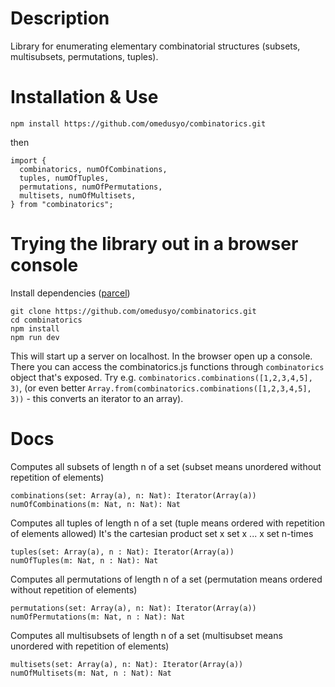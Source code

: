 
# Description
Library for enumerating elementary combinatorial structures (subsets, multisubsets, permutations, tuples).

# Installation & Use
```
npm install https://github.com/omedusyo/combinatorics.git
```
then
```
import {
  combinatorics, numOfCombinations,
  tuples, numOfTuples,
  permutations, numOfPermutations,
  multisets, numOfMultisets,
} from "combinatorics";
```

# Trying the library out in a browser console
Install dependencies ([parcel](https://parceljs.org/))
```
git clone https://github.com/omedusyo/combinatorics.git
cd combinatorics
npm install
npm run dev
```
This will start up a server on localhost. In the browser open up a console. There you can access the combinatorics.js functions through
`combinatorics` object that's exposed. Try e.g. `combinatorics.combinations([1,2,3,4,5], 3)`, (or even better `Array.from(combinatorics.combinations([1,2,3,4,5], 3))` - this converts an iterator to an array).

# Docs
Computes all subsets of length n of a set (subset means unordered without repetition of elements)
```
combinations(set: Array(a), n: Nat): Iterator(Array(a))
numOfCombinations(m: Nat, n: Nat): Nat
```

Computes all tuples of length n of a set (tuple means ordered with repetition of elements allowed)
It's the cartesian product set x set x ... x set n-times
```
tuples(set: Array(a), n : Nat): Iterator(Array(a))
numOfTuples(m: Nat, n : Nat): Nat
```

Computes all permutations of length n of a set (permutation means ordered without repetition of elements)
```
permutations(set: Array(a), n: Nat): Iterator(Array(a))
numOfPermutations(m: Nat, n : Nat): Nat
```

Computes all multisubsets of length n of a set (multisubset means unordered with repetition of elements)
```
multisets(set: Array(a), n: Nat): Iterator(Array(a))
numOfMultisets(m: Nat, n : Nat): Nat
```

